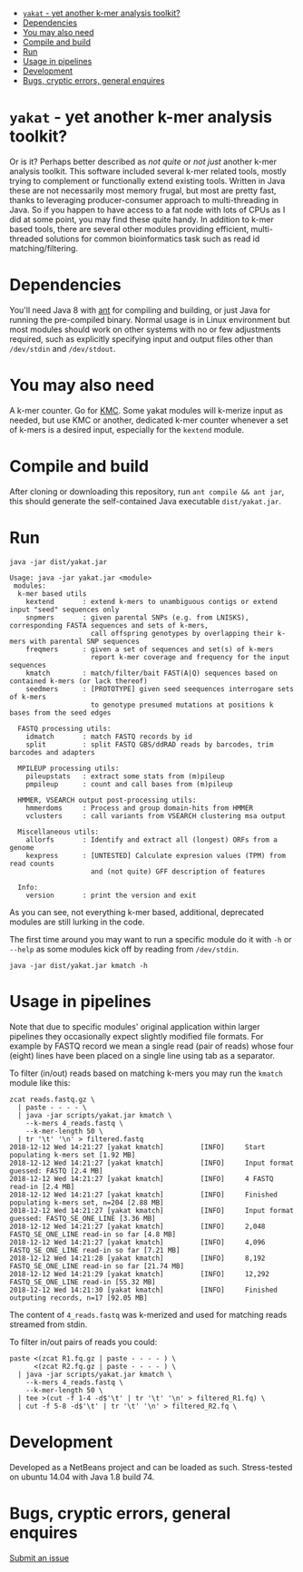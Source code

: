 - [`yakat` - yet another k-mer analysis toolkit?](#yakat---yet-another-k-mer-analysis-toolkit)
- [Dependencies](#dependencies)
- [You may also need](#you-may-also-need)
- [Compile and build](#compile-and-build)
- [Run](#run)
- [Usage in pipelines](#usage-in-pipelines)
- [Development](#development)
- [Bugs, cryptic errors, general enquires](#bugs-cryptic-errors-general-enquires)
# `yakat` - yet another  k-mer analysis toolkit?

Or is it?
Perhaps better described as _not quite_ or _not just_ another k-mer analysis toolkit.
This software included several k-mer related tools, mostly trying to complement or functionally extend existing tools.
Written in Java these are not necessarily most memory frugal, but most are pretty fast, thanks to leveraging producer-consumer approach to multi-threading in Java.
So if you happen to have access to a fat node with lots of CPUs as I did at some point, you may find these quite handy.
In addition to k-mer based tools, there are several other modules providing efficient, multi-threaded solutions for common bioinformatics task such as read id matching/filtering.

# Dependencies

You'll need Java 8 with [ant](https://ant.apache.org/) for compiling and building, or just Java for running the pre-compiled binary.
Normal usage is in Linux environment but most modules should work on other systems with no or few adjustments required, such as explicitly specifying input and output files other than `/dev/stdin` and `/dev/stdout`.

# You may also need

A k-mer counter. Go for [KMC](https://github.com/refresh-bio/KMC).
Some yakat modules will k-merize input as needed, but use KMC or another, dedicated k-mer counter whenever a set of k-mers is a desired input, especially for the `kextend` module.

# Compile and build

After cloning or downloading this repository, run `ant compile && ant jar`, this should generate the self-contained Java executable `dist/yakat.jar`.

# Run

```
java -jar dist/yakat.jar

Usage: java -jar yakat.jar <module>
 modules:
  k-mer based utils
    kextend       : extend k-mers to unambiguous contigs or extend input "seed" sequences only
    snpmers       : given parental SNPs (e.g. from LNISKS), corresponding FASTA sequences and sets of k-mers,
                    call offspring genotypes by overlapping their k-mers with parental SNP sequences
    freqmers      : given a set of sequences and set(s) of k-mers
                    report k-mer coverage and frequency for the input sequences
    kmatch        : match/filter/bait FAST(A|Q) sequences based on contained k-mers (or lack thereof)
    seedmers      : [PROTOTYPE] given seed seequences interrogare sets of k-mers
                    to genotype presumed mutations at positions k bases from the seed edges

  FASTQ processing utils:
    idmatch       : match FASTQ records by id
    split         : split FASTQ GBS/ddRAD reads by barcodes, trim barcodes and adapters

  MPILEUP processing utils:
    pileupstats   : extract some stats from (m)pileup
    pmpileup      : count and call bases from (m)pileup

  HMMER, VSEARCH output post-processing utils:
    hmmerdoms     : Process and group domain-hits from HMMER
    vclusters     : call variants from VSEARCH clustering msa output

  Miscellaneous utils:
    allorfs       : Identify and extract all (longest) ORFs from a genome
    kexpress      : [UNTESTED] Calculate expresion values (TPM) from read counts
                    and (not quite) GFF description of features

  Info:
    version       : print the version and exit
```

As you can see, not everything k-mer based, additional, deprecated modules are still lurking in the code.

The first time around you may want to run a specific module do it with `-h` or `--help` as some modules kick off by reading from `/dev/stdin`.


```
java -jar dist/yakat.jar kmatch -h
```

# Usage in pipelines

Note that due to specific modules' original application within larger pipelines they occasionally expect slightly modified file formats.
For example by FASTQ record we mean a single read (pair of reads) whose four (eight) lines have been placed on a single line using tab as a separator.

To filter (in/out) reads based on matching k-mers you may run the `kmatch` module like this:

```
zcat reads.fastq.gz \
  | paste - - - - \
  | java -jar scripts/yakat.jar kmatch \
    --k-mers 4_reads.fastq \
    --k-mer-length 50 \
  | tr '\t' '\n' > filtered.fastq
2018-12-12 Wed 14:21:27 [yakat kmatch]         [INFO]     Start populating k-mers set [1.92 MB]
2018-12-12 Wed 14:21:27 [yakat kmatch]         [INFO]     Input format guessed: FASTQ [2.4 MB]
2018-12-12 Wed 14:21:27 [yakat kmatch]         [INFO]     4 FASTQ read-in [2.4 MB]
2018-12-12 Wed 14:21:27 [yakat kmatch]         [INFO]     Finished populating k-mers set, n=204 [2.88 MB]
2018-12-12 Wed 14:21:27 [yakat kmatch]         [INFO]     Input format guessed: FASTQ_SE_ONE_LINE [3.36 MB]
2018-12-12 Wed 14:21:27 [yakat kmatch]         [INFO]     2,048 FASTQ_SE_ONE_LINE read-in so far [4.8 MB]
2018-12-12 Wed 14:21:27 [yakat kmatch]         [INFO]     4,096 FASTQ_SE_ONE_LINE read-in so far [7.21 MB]
2018-12-12 Wed 14:21:28 [yakat kmatch]         [INFO]     8,192 FASTQ_SE_ONE_LINE read-in so far [21.74 MB]
2018-12-12 Wed 14:21:29 [yakat kmatch]         [INFO]     12,292 FASTQ_SE_ONE_LINE read-in [55.32 MB]
2018-12-12 Wed 14:21:30 [yakat kmatch]         [INFO]     Finished outputing records, n=17 [92.05 MB]
```

The content of `4_reads.fastq` was k-merized and used for matching reads streamed from stdin.

To filter in/out pairs of reads you could:

```
paste <(zcat R1.fq.gz | paste - - - - ) \
      <(zcat R2.fq.gz | paste - - - - ) \
  | java -jar scripts/yakat.jar kmatch \
    --k-mers 4_reads.fastq \
    --k-mer-length 50 \
  | tee >(cut -f 1-4 -d$'\t' | tr '\t' '\n' > filtered_R1.fq) \
  | cut -f 5-8 -d$'\t' | tr '\t' '\n' > filtered_R2.fq \
```

# Development

Developed as a NetBeans project and can be loaded as such. Stress-tested on ubuntu 14.04 with Java 1.8 build 74.

# Bugs, cryptic errors, general enquires

[Submit an issue](https://github.com/rsuchecki/yakat/issues/new)




